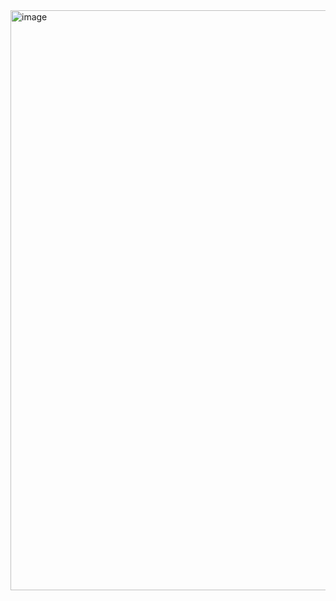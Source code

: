 <img width="1603" height="928" alt="image" src="https://github.com/user-attachments/assets/d1ffe248-a5bc-49ce-93e0-d22c3a6adc0d" />
